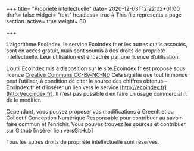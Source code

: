 +++
title= "Propriété intellectuelle"
date= 2020-12-03T12:22:02+01:00
draft= false
widget= "text"
headless= true  # This file represents a page section.
active= true
weight= 80

+++

L’algorithme EcoIndex, le service EcoIndex.fr et les autres outils associés, sont en accès gratuit, mais sont soumis à des droits de propriété intellectuelle.
Leur utilisation est encadrée par une licence d’utilisation.

L’outil Ecoindex mis à disposition sur le site Ecoindex.fr est proposé sous licence [Creative Commons CC-By-NC-ND](https://creativecommons.org/licenses/by-nc-nd/2.0/fr/)
Cela signifie que tout le monde peut l’utiliser, à condition de citer la source des chiffres obtenus – EcoIndex.fr et d’insérer un lien vers le service [http://ecoindex.fr](http://ecoindex.fr).
Il n’est pas possible d’en faire un usage commercial ni de le modifier.

Cependant, vous pouvez proposer vos modifications à GreenIt et au Collectif Conception Numérique Responsable pour contribuer au savoir-faire commun et l’enrichir.
Vous pouvez trouvez les sources et contribuer sur Github [insérer lien versGitHub]

Tous les autres droits de propriété intellectuelle sont réservés.
